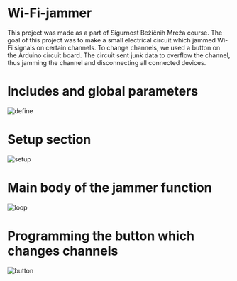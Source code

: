 # Wi-Fi-jammer
This project was made as a part of Sigurnost Bežičnih Mreža course. The goal of this project was to make a small electrical circuit which jammed Wi-Fi signals on certain channels. To change channels, we used a button on the Arduino circuit board. The circuit sent junk data to overflow the channel, thus jamming the channel and disconnecting all connected devices.

# Includes and global parameters
![define](https://github.com/slanacpizzagomilicafesb/Wi-Fi-jammer/assets/56551410/eae20e40-e1e7-4800-98b7-75f3080b66b6)

# Setup section
![setup](https://github.com/slanacpizzagomilicafesb/Wi-Fi-jammer/assets/56551410/c573ddcf-fb6d-4a6e-b6ca-5cc2d67b21f9)

# Main body of the jammer function
![loop](https://github.com/slanacpizzagomilicafesb/Wi-Fi-jammer/assets/56551410/374beb16-3ef4-44bf-97b7-ec51bf0cc785)

# Programming the button which changes channels
![button](https://github.com/slanacpizzagomilicafesb/Wi-Fi-jammer/assets/56551410/772ed1f8-b4bd-42ad-8720-bace636f3acd)
